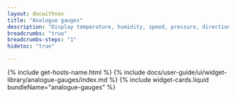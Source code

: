```yaml
---
layout: docwithnav
title: "Analogue gauges"
description: "Display temperature, humidity, speed, pressure, direction, and other values on analog-style gauges."
breadcrumbs: "true"
breadcrumbs-steps: "1"
hidetoc: "true"

---
```

{% include get-hosts-name.html %}
{% include docs/user-guide/ui/widget-library/analogue-gauges/index.md %}
{% include widget-cards.liquid bundleName="analogue-gauges" %}
